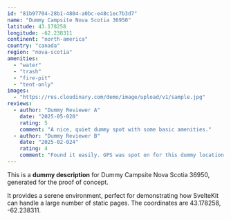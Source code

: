 ```yaml
---
id: "81b97704-28b1-4804-a0bc-e48c1ec7b3d7"
name: "Dummy Campsite Nova Scotia 36950"
latitude: 43.178258
longitude: -62.238311
continent: "north-america"
country: "canada"
region: "nova-scotia"
amenities:
  - "water"
  - "trash"
  - "fire-pit"
  - "tent-only"
images:
  - "https://res.cloudinary.com/demo/image/upload/v1/sample.jpg"
reviews:
  - author: "Dummy Reviewer A"
    date: "2025-05-020"
    rating: 5
    comment: "A nice, quiet dummy spot with some basic amenities."
  - author: "Dummy Reviewer B"
    date: "2025-02-024"
    rating: 4
    comment: "Found it easily. GPS was spot on for this dummy location."
---
```


This is a **dummy description** for Dummy Campsite Nova Scotia 36950, generated for the proof of concept.

It provides a serene environment, perfect for demonstrating how SvelteKit can handle a large number of static pages. The coordinates are 43.178258, -62.238311.
